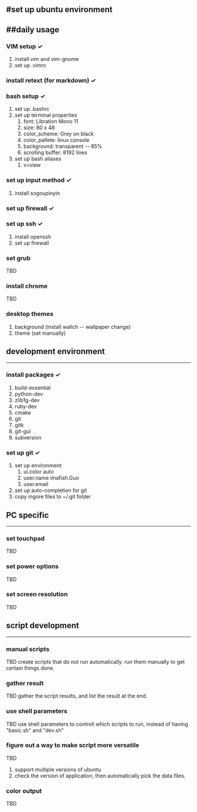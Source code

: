 #set up ubuntu environment
-----


##daily usage
-----

### VIM setup &#x2713;
1. install vim and vim-gnome
2. set up .vimrc

### install retext (for markdown) &#x2713;

### bash setup &#x2713;
1. set up .bashrc
2. set up terminal properties
    1. font: Libration Mono 11
    2. size: 80 x 48
    3. color_scheme: Grey on black
    4. color_pallete: linux console
    5. background: transparent -- 85%
    6. scrolling buffer: 8192 lines
3. set up bash aliases
    1. v=view
    
    
### set up input method &#x2713;
1. install sogoupinyin

### set up firewall &#x2713;

### set up ssh &#x2713;
1. install openssh
2. set up firewall

### set grub
TBD

### install chrome
TBD

### desktop themes
1. background (install wallch -- wallpaper change)
2. theme (set manually)

## development environment
-----

### install packages &#x2713;
1. build-essential
2. python-dev
3. zlib1g-dev
4. ruby-dev
5. cmake
6. git
7. gitk
8. git-gui
9. subversion

### set up git &#x2713;
1. set up environment
    1. ui.color auto
    2. user.name imafish.Guo
    3. user.email
2. set up auto-completion for git
3. copy ingore files to ~/.git folder




## PC specific
-----

### set touchpad
TBD

### set power options
TBD

### set screen resolution
TBD

## script development
-----

### manual scripts
TBD
create scripts that do not run automatically. run them manually to get certain things done.

### gather result
TBD
gather the script results, and list the result at the end.

### use shell parameters
TBD
use shell parameters to controll which scripts to run, instead of having "basic.sh" and "dev.sh"

### figure out a way to make script more versatile
TBD

1. support multiple versions of ubuntu
2. check the version of application, then automatically pick the data files.

### color output
TBD